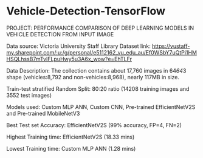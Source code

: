 # Vehicle-Detection-TensorFlow
PROJECT: PERFORMANCE COMPARISON OF DEEP LEARNING MODELS IN VEHICLE DETECTION FROM INPUT IMAGE

Data source: Victoria University Staff Library
Dataset link: https://vustaff-my.sharepoint.com/:u:/g/personal/e5112162_vu_edu_au/Ef0WSbY7uQtPi1HMHSQLhssB7mTvIFLpuHwy5u3A6x_wow?e=EhTLFr

Data Description: The collection contains about 17,760 images in 64*64*3 shape (vehicles:8,792 and non-vehicles:8,968), nearly 117MB in size.

Train-test stratified Random Split: 80:20 ratio (14208 training images and 3552 test images)

Models used: Custom MLP ANN, Custom CNN, Pre-trained EfficientNetV2S and Pre-trained MobileNetV3

Best Test set Accuracy: EfficientNetV2S (99% accuracy, FP=4, FN=2)

Highest Training time: EfficientNetV2S (18.33 mins)

Lowest Training time: Custom MLP ANN (1.28 mins)

